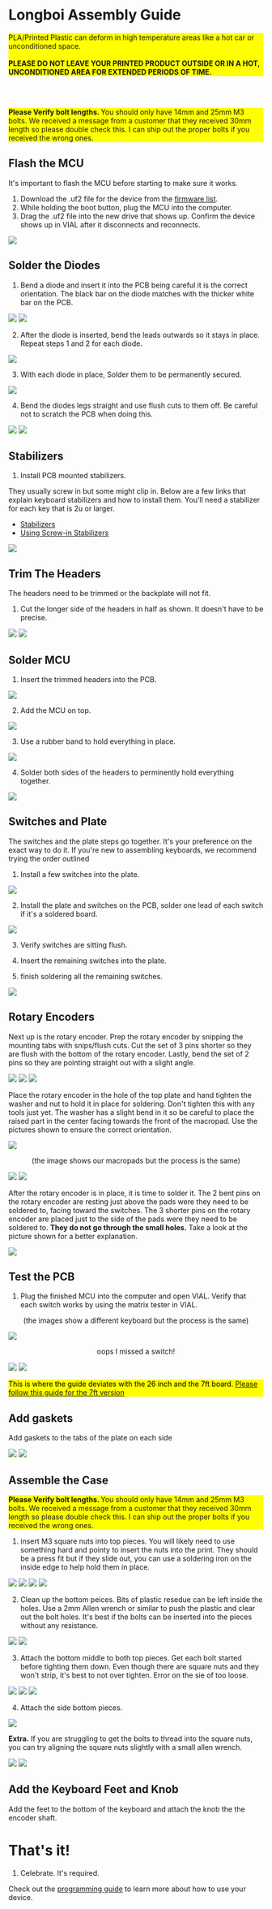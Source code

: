 # Longboi Assembly Guide

<!-- <div style="background-color: yellow; color: black;">If your product is listed under the "Assembly Guides" on the left, disregard this universal guide and follow the specific one instead.</div> -->
 

<div style="background-color: yellow;">PLA/Printed Plastic can deform in high temperature areas like a hot car or unconditioned space.<br><br><strong>PLEASE DO NOT LEAVE YOUR PRINTED PRODUCT OUTSIDE OR IN A HOT, UNCONDITIONED AREA FOR EXTENDED PERIODS OF TIME.</strong></div>

<br> <br>

<div style="background-color: yellow;"><strong>Please Verify bolt lengths. </strong> You should only have 14mm and 25mm M3 bolts. We received a message from a customer that they received 30mm length so please double check this. I can ship out the proper bolts if you received the wrong ones. </div>

## Flash the MCU

It's important to flash the MCU before starting to make sure it works.

1. Download the .uf2 file for the device from the [firmware list](/DownloadsAndFiles/firmware-download-list.html). 
2. While holding the boot button, plug the MCU into the computer. 
3. Drag the .uf2 file into the new drive that shows up. Confirm the device shows up in VIAL after it disconnects and reconnects.

![](/assets/Longboi/PXL_20240625_150556268.jpg)

## Solder the Diodes

1. Bend a diode and insert it into the PCB being careful it is the correct orientation. The black bar on the diode matches with the thicker white bar on the PCB. 

![](/assets/Longboi/PXL_20240625_151611254.jpg)
![](/assets/Longboi/PXL_20240625_151647797.jpg)

2. After the diode is inserted, bend the leads outwards so it stays in place. Repeat steps 1 and 2 for each diode.

![](/assets/Longboi/PXL_20240625_151709610.jpg)

3. With each diode in place, Solder them to be permanently secured.

![](/assets/Longboi/PXL_20240112_212301245.jpg)

4. Bend the diodes legs straight and use flush cuts to them off. Be careful not to scratch the PCB when doing this.

![](/assets/Longboi/PXL_20240625_155744290.jpg)
![](/assets/Longboi/PXL_20240112_212304293.jpg)


## Stabilizers

1. Install PCB mounted stabilizers. 

They usually screw in but some might clip in. Below are a few links that explain keyboard stabilizers and how to install them. You'll need a stabilizer for each key that is 2u or larger.

- [Stabilizers](https://keyboard.university/100-courses/stabilizers-lcjf2)
- [Using Screw-in Stabilizers](https://keyboard.university/guides/using-screw-in-stabilizers-7nxj6)

![](/assets/Longboi/PXL_20240625_160912815.jpg)

## Trim The Headers

The headers need to be trimmed or the backplate will not fit. 

1. Cut the longer side of the headers in half as shown. It doesn't have to be precise.

![](/assets/Longboi/PXL_20240625_150734085.jpg)
![](/assets/Longboi/PXL_20240625_150813253.jpg)

## Solder MCU

1. Insert the trimmed headers into the PCB.

![](/assets/Longboi/PXL_20240625_151039818.jpg)

2. Add the MCU on top. 

![](/assets/Longboi/PXL_20240625_151052133.jpg)

3. Use a rubber band to hold everything in place.

![](/assets/Longboi/PXL_20240625_162844899.jpg)

4. Solder both sides of the headers to perminently hold everything together.

![](/assets/Universal/solderd-mcu.jpg)

## Switches and Plate

The switches and the plate steps go together. It's your preference on the exact way to do it. If you're new to assembling keyboards, we recommend trying the order outlined

1. Install a few switches into the plate.

![](/assets/Longboi/PXL_20240625_162559952.jpg)

2. Install the plate and switches on the PCB, solder one lead of each switch if it's a soldered board.

![](/assets/KP69/PXL_20221015_192609392.jpg)

3. Verify switches are sitting flush.

4. Insert the remaining switches into the plate.

5. finish soldering all the remaining switches.

![](/assets/Longboi/PXL_20240625_163528461.jpg)

## Rotary Encoders

Next up is the rotary encoder. Prep the rotary encoder by snipping the mounting tabs with snips/flush cuts. Cut the set of 3 pins shorter so they are flush with the bottom of the rotary encoder. Lastly, bend the set of 2 pins so they are pointing straight out with a slight angle. 

![](/assets/GB3/gb3-assembly-12-encoder.jpg)
![](/assets/GB3/gb3-assembly-13-encoder.jpg)
![](/assets/GB3/gb3-assembly-14-encoder.jpg)

Place the rotary encoder in the hole of the top plate and hand tighten the washer and nut to hold it in place for soldering. Don't tighten this with any tools just yet. The washer has a slight bend in it so be careful to place the raised part in the center facing towards the front of the macropad. Use the pictures shown to ensure the correct orientation. 

![](/assets/GB3/gb3-assembly-15-encoder-hardware.jpg)


<div style="text-align: center">(the image shows our macropads but the process is the same)</div>

![](/assets/GB3/gb3-assembly-16-encoder-hardware.jpg)
![](/assets/GB3/gb3-assembly-17-encoder-hardware.jpg)

After the rotary encoder is in place, it is time to solder it. The 2 bent pins on the rotary encoder are resting just above the pads were they need to be soldered to, facing toward the switches. The 3 shorter pins on the rotary encoder are placed just to the side of the pads were they need to be soldered to. **They do not go through the small holes.** Take a look at the picture shown for a better explanation. 

![](/assets/longboi/PXL_20240625_151138210.jpg)

## Test the PCB

1. Plug the finished MCU into the computer and open VIAL. Verify that each switch works by using the matrix tester in VIAL.

<div style="text-align: center">(the images show a different keyboard but the process is the same)</div>

![](/assets/KP69/PXL_20221015_201135868.jpg)

<div style="text-align: center">oops I missed a switch!</div>

![](/assets/KP69/PXL_20221015_201218505.jpg)
![](/assets/KP69/PXL_20221015_201227040.jpg)

<div style="background-color: yellow; color: black;">This is where the guide deviates with the 26 inch and the 7ft board. <a href="/AssemblyGuides/longboi-7ft">Please follow this guide for the 7ft version</a></div>

## Add gaskets

Add gaskets to the tabs of the plate on each side

![](/assets/longboi/PXL_20240721_102435158.jpg)
![](/assets/longboi/PXL_20240721_102443128.jpg)

## Assemble the Case

<div style="background-color: yellow;"><strong>Please Verify bolt lengths. </strong> You should only have 14mm and 25mm M3 bolts. We received a message from a customer that they received 30mm length so please double check this. I can ship out the proper bolts if you received the wrong ones. </div>

1. insert M3 square nuts into top pieces. You will likely need to use something hard and pointy to insert the nuts into the print. They should be a press fit but if they slide out, you can use a soldering iron on the inside edge to help hold them in place. 

![](/assets/longboi/PXL_20240627_195935212.jpg)
![](/assets/longboi/PXL_20240627_195942392.jpg)
![](/assets/longboi/PXL_20240721_102556473.jpg)
![](/assets/longboi/PXL_20240721_102642624.jpg)

2. Clean up the bottom peices. Bits of plastic resedue can be left inside the holes. Use a 2mm Allen wrench or similar to push the plastic and clear out the bolt holes. It's best if the bolts can be inserted into the pieces without any resistance.

![](/assets/longboi/PXL_20240710_153748833.jpg)
![](/assets/longboi/PXL_20240710_153811615.jpg)

3. Attach the bottom middle to both top pieces. Get each bolt started before tighting them down. Even though there are square nuts and they won't strip, it's best to not over tighten. Error on the sie of too loose.

![](/assets/longboi/PXL_20240710_153911585.jpg)
![](/assets/longboi/PXL_20240710_153920513.jpg)
![](/assets/longboi/PXL_20240710_154116037.jpg)

4. Attach the side bottom pieces.

![](/assets/longboi/PXL_20240710_154644127.jpg)

<strong>Extra.</strong> If you are struggling to get the bolts to thread into the square nuts, you can try aligning the square nuts slightly with a small allen wrench.

![](/assets/longboi/PXL_20240717_140545294.jpg)
![](/assets/longboi/PXL_20240717_140615952.jpg)

## Add the Keyboard Feet and Knob

Add the feet to the bottom of the keyboard and attach the knob the the encoder shaft.

# That's it!

1. Celebrate. It's required.

Check out the [programming guide](/programming.html) to learn more about how to use your device.
